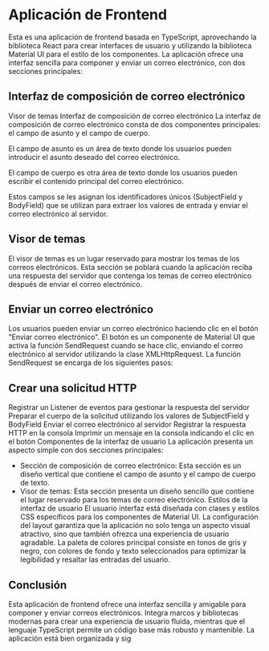 # Aplicación de Frontend

Esta es una aplicación de frontend basada en TypeScript, aprovechando la biblioteca React para crear interfaces de usuario y utilizando la biblioteca Material UI para el estilo de los componentes. La aplicación ofrece una interfaz sencilla para componer y enviar un correo electrónico, con dos secciones principales:

## Interfaz de composición de correo electrónico

Visor de temas
Interfaz de composición de correo electrónico
La interfaz de composición de correo electrónico consta de dos componentes principales: el campo de asunto y el campo de cuerpo.

El campo de asunto es un área de texto donde los usuarios pueden introducir el asunto deseado del correo electrónico.

El campo de cuerpo es otra área de texto donde los usuarios pueden escribir el contenido principal del correo electrónico.

Estos campos se les asignan los identificadores únicos (SubjectField y BodyField) que se utilizan para extraer los valores de entrada y enviar el correo electrónico al servidor.

## Visor de temas

El visor de temas es un lugar reservado para mostrar los temas de los correos electrónicos. Esta sección se poblará cuando la aplicación reciba una respuesta del servidor que contenga los temas de correo electrónico después de enviar el correo electrónico.

## Enviar un correo electrónico

Los usuarios pueden enviar un correo electrónico haciendo clic en el botón "Enviar correo electrónico". El botón es un componente de Material UI que activa la función SendRequest cuando se hace clic, enviando el correo electrónico al servidor utilizando la clase XMLHttpRequest. La función SendRequest se encarga de los siguientes pasos:

## Crear una solicitud HTTP

Registrar un Listener de eventos para gestionar la respuesta del servidor
Preparar el cuerpo de la solicitud utilizando los valores de SubjectField y BodyField
Enviar el correo electrónico al servidor
Registrar la respuesta HTTP en la consola
Imprimir un mensaje en la consola indicando el clic en el botón
Componentes de la interfaz de usuario
La aplicación presenta un aspecto simple con dos secciones principales:

* Sección de composición de correo electrónico: Esta sección es un diseño vertical que contiene el campo de asunto y el campo de cuerpo de texto.
* Visor de temas: Esta sección presenta un diseño sencillo que contiene el lugar reservado para los temas de correo electrónico.
Estilos de la interfaz de usuario
El usuario interfaz está diseñada con clases y estilos CSS específicos para los componentes de Material UI. La configuración del layout garantiza que la aplicación no solo tenga un aspecto visual atractivo, sino que también ofrezca una experiencia de usuario agradable. La paleta de colores principal consiste en tonos de gris y negro, con colores de fondo y texto seleccionados para optimizar la legibilidad y resaltar las entradas del usuario.

## Conclusión

Esta aplicación de frontend ofrece una interfaz sencilla y amigable para componer y enviar correos electrónicos. Integra marcos y bibliotecas modernas para crear una experiencia de usuario fluida, mientras que el lenguaje TypeScript permite un código base más robusto y mantenible. La aplicación está bien organizada y sig